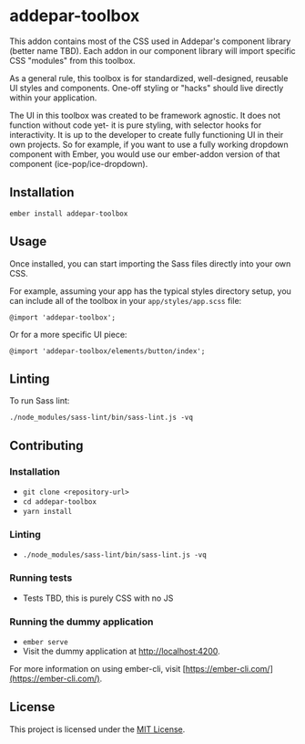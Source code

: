 addepar-toolbox
==============================================================================

This addon contains most of the CSS used in Addepar's component library (better name TBD).
Each addon in our component library will import specific CSS "modules" from this toolbox.

As a general rule, this toolbox is for standardized, well-designed, reusable UI styles
and components. One-off styling or "hacks" should live directly within your application.

The UI in this toolbox was created to be framework agnostic. It does not function without
code yet- it is pure styling, with selector hooks for interactivity.
It is up to the developer to create fully functioning UI in their own projects.
So for example, if you want to use a fully working dropdown component with Ember,
you would use our ember-addon version of that component (ice-pop/ice-dropdown).

Installation
------------------------------------------------------------------------------

```
ember install addepar-toolbox
```


Usage
------------------------------------------------------------------------------

Once installed, you can start importing the Sass files directly into your own CSS.

For example, assuming your app has the typical styles directory setup, you can
include all of the toolbox in your `app/styles/app.scss` file:
```
@import 'addepar-toolbox';
```

Or for a more specific UI piece:
```
@import 'addepar-toolbox/elements/button/index';
```

Linting
------------------------------------------------------------------------------

To run Sass lint:
```
./node_modules/sass-lint/bin/sass-lint.js -vq
```


Contributing
------------------------------------------------------------------------------

### Installation

* `git clone <repository-url>`
* `cd addepar-toolbox`
* `yarn install`

### Linting

* `./node_modules/sass-lint/bin/sass-lint.js -vq`

### Running tests

* Tests TBD, this is purely CSS with no JS

### Running the dummy application

* `ember serve`
* Visit the dummy application at [http://localhost:4200](http://localhost:4200).

For more information on using ember-cli, visit [https://ember-cli.com/](https://ember-cli.com/).

License
------------------------------------------------------------------------------

This project is licensed under the [MIT License](LICENSE.md).
